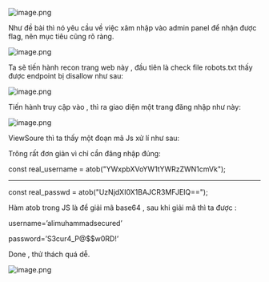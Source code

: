 ![image.png](attachment:adc881d0-4f9a-4d55-9158-48e060b048c9:image.png)

Như đề bài thì nó yêu cầu về việc xâm nhập vào admin panel để nhận được flag, nên mục tiêu cũng rõ ràng.

![image.png](attachment:f47396fe-7bda-4351-af3b-166509c4b3e5:image.png)

Ta sẽ tiến hành recon trang web này , đầu tiên là check file robots.txt thấy được endpoint bị disallow như sau:

![image.png](attachment:48ae34ab-7dd1-4311-b17f-381d37aad3d6:image.png)

Tiến hành truy cập vào , thì ra giao diện một trang đăng nhập như này:

![image.png](attachment:b2490cb0-bcc4-4b3c-9dd8-0397b24ed917:image.png)

ViewSoure thì ta thấy một đoạn mã Js xử lí như sau:

<script>
/*
  To reduce load on our servers from the recent space DDOS-ers,
  we have lowered login attempts by using Base64 encoded "encryption"
  on the client side. 💀
  
  TODO: implement proper encryption.
*/

const real_username = atob("YWxpbXVoYW1tYWRzZWN1cmVk");
const real_passwd   = atob("UzNjdXI0X1BAJCR3MFJEIQ==");

document.addEventListener("DOMContentLoaded", () => {
  const form = document.querySelector("form");

  function handleSubmit(evt) {
    evt.preventDefault();

    const username = form.elements["username"].value;
    const password = form.elements["password"].value;

    if (username === real_username && password === real_passwd) {
      // remove this handler and allow form submission
      form.removeEventListener("submit", handleSubmit);
      form.submit();
    } else {
      alert("[ Invalid credentials ]");
    }
  }

  form.addEventListener("submit", handleSubmit);
});
</script>


Trông rất đơn giản vì chỉ cần đăng nhập đúng:

const real_username = atob("YWxpbXVoYW1tYWRzZWN1cmVk");

---

const real_passwd   = atob("UzNjdXI0X1BAJCR3MFJEIQ==");

Hàm atob trong JS là để giải mã base64 , sau khi giải mã thì ta được :

username=’alimuhammadsecured’

password=’S3cur4_P@$$w0RD!’

Done , thử thách quá dễ.

![image.png](attachment:1956ed45-d578-4a34-b2ab-e387f4d2a9e8:image.png)